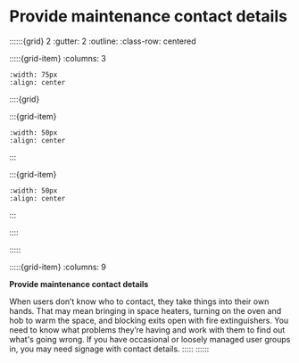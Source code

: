 # Provide maintenance contact details
 
::::::{grid} 2
:gutter: 2
:outline: 
:class-row: centered

:::::{grid-item}
:columns: 3
```{image} /images/card-game/step-icons/step_1.svg
:width: 75px
:align: center
```


::::{grid}

:::{grid-item}

```{image} /images/card-game/carbon-icons/carbon_2.svg
:width: 50px
:align: center
```
:::

:::{grid-item}
```{image} /images/card-game/cost-icons/cost_1.svg
:width: 50px
:align: center
```
:::

::::

:::::

:::::{grid-item}
:columns: 9

**Provide maintenance contact details**

When users don’t know who to contact, they take things into their own hands. That may mean bringing in space heaters, turning on the oven and hob to warm the space, and blocking exits open with fire extinguishers. You need to know what problems they’re having and work with them to find out what's going wrong. If you have occasional or loosely managed user groups in, you may need signage with contact details.
:::::
::::::
